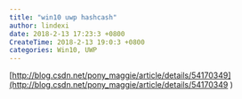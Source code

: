 ```yaml
---
title: "win10 uwp hashcash"
author: lindexi
date: 2018-2-13 17:23:3 +0800
CreateTime: 2018-2-13 19:0:3 +0800
categories: Win10, UWP
---
```



<!--more-->



<div id="toc"></div>

[http://blog.csdn.net/pony_maggie/article/details/54170349](http://blog.csdn.net/pony_maggie/article/details/54170349 )
